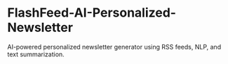# FlashFeed-AI-Personalized-Newsletter
AI-powered personalized newsletter generator using RSS feeds, NLP, and text summarization.
